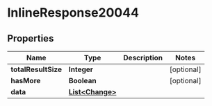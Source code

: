 

# InlineResponse20044

## Properties

Name | Type | Description | Notes
------------ | ------------- | ------------- | -------------
**totalResultSize** | **Integer** |  |  [optional]
**hasMore** | **Boolean** |  |  [optional]
**data** | [**List&lt;Change&gt;**](Change.md) |  | 



